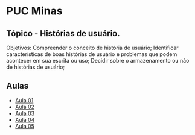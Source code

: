 # PUC Minas

## Tópico - Histórias de usuário. 

Objetivos:
  Compreender o conceito de história de usuário;
  Identificar características de boas histórias de usuário e problemas que podem acontecer em sua escrita ou uso;
  Decidir sobre o armazenamento ou não de histórias de usuário;

## Aulas
  - [Aula 01](aula-01/readme.md)
  - [Aula 02](aula-02/readme.md)
  - [Aula 03](aula-03/readme.md)
  - [Aula 04](aula-04/readme.md)
  - [Aula 05](aula-05/readme.md)